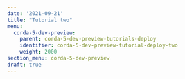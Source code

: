 ```yaml
---
date: '2021-09-21'
title: "Tutorial two"
menu:
  corda-5-dev-preview:
    parent: corda-5-dev-preview-tutorials-deploy
    identifier: corda-5-dev-preview-tutorial-deploy-two
    weight: 2000
section_menu: corda-5-dev-preview
draft: true
---
```

